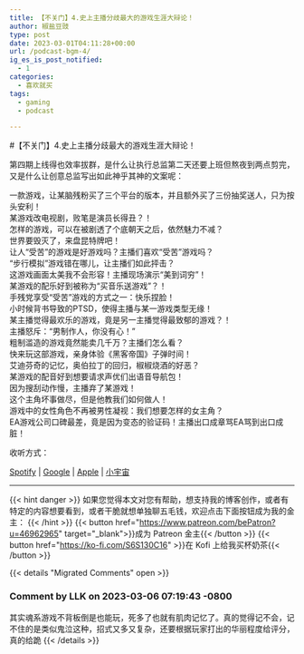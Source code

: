 ```yaml
---
title: 【不关门】4.史上主播分歧最大的游戏生涯大辩论！
author: 椒盐豆豉
type: post
date: 2023-03-01T04:11:28+00:00
url: /podcast-bgm-4/
ig_es_is_post_notified:
  - 1
categories:
  - 喜欢就买
tags:
  - gaming
  - podcast

---
```

#【不关门】4.史上主播分歧最大的游戏生涯大辩论！

第四期上线得也效率拔群，是什么让执行总监第二天还要上班但熬夜到两点剪完，又是什么让创意总监写出如此神乎其神的文案呢：

一款游戏，让某脑残粉买了三个平台的版本，并且额外买了三份抽奖送人，只为按头安利！  
某游戏改电视剧，败笔是演员长得丑？！  
怎样的游戏，可以在被剧透了个底朝天之后，依然魅力不减？  
世界要毁灭了，来盘昆特牌吧！  
让人“受苦”的游戏是好游戏吗？主播们喜欢“受苦”游戏吗？  
“步行模拟”游戏错在哪儿，让主播们如此抨击？  
这游戏画面太美我不会形容！主播现场演示“美到词穷”！  
某游戏的配乐好到被称为“买音乐送游戏”？！  
手残党享受“受苦”游戏的方式之一：快乐捏脸！  
小时候背书导致的PTSD，使得主播与某一游戏类型无缘！  
某主播觉得最欢乐的游戏，竟是另一主播觉得最致郁的游戏？！  
主播怒斥：“男制作人，你没有心！”  
粗制滥造的游戏竟然能卖几千万？主播们怎么看？  
快来玩这部游戏，亲身体验《黑客帝国》子弹时间！  
艾迪芬奇的记忆，奥伯拉丁的回归，椒椒烧酒的好恶？  
某游戏的配音好到想要请求声优们出语音导航包！  
因为搜刮动作慢，主播弃了某游戏！  
这个主角坏事做尽，但是他教我们如何做人！  
游戏中的女性角色不再被男性凝视：我们想要怎样的女主角？  
EA游戏公司口碑最差，竟是因为变态的验证码！主播出口成章骂EA骂到出口成脏！

收听方式：

[Spotify][1] | [Google][2] | [Apple][3] | [小宇宙][4]

 [1]: https://open.spotify.com/episode/3GPs82BUB7wxg04W6pSQOI
 [2]: https://podcasts.google.com/feed/aHR0cHM6Ly9hbmNob3IuZm0vcy9kOTM0M2IzNC9wb2RjYXN0L3Jzcw
 [3]: https://podcasts.apple.com/us/podcast/%E4%B8%8D%E5%85%B3%E9%97%A8/id1666397078
 [4]: https://www.xiaoyuzhoufm.com/episodes/63fd99bb3d8df2f7e9dd94b1

---
{{< hint danger >}}
如果您觉得本文对您有帮助，想支持我的博客创作，或者有特定的内容想要看到，或者干脆就想单独聊五毛钱，欢迎点击下面按钮成为我的金主：
{{< /hint >}}
{{< button href="https://www.patreon.com/bePatron?u=46962965" target="_blank">}}成为 Patreon 金主{{< /button >}}
{{< button href="https://ko-fi.com/S6S130C16" >}}在 Kofi 上给我买杯奶茶{{< /button >}}

{{< details "Migrated Comments" open >}}

### Comment by LLK on 2023-03-06 07:19:43 -0800
其实魂系游戏不背板倒是也能玩，死多了也就有肌肉记忆了。真的觉得记不会，记不住的是类似鬼泣这种，招式又多又复杂，还要根据玩家打出的华丽程度给评分，真的给跪
{{< /details >}}